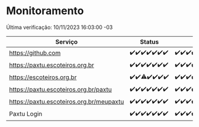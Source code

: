 # Monitoramento

Última verificação: 10/11/2023 16:03:00 -03

|Serviço|Status|Últimas 24h|
|---|---|---|
|https://github.com|<span title="2023-11-03: OK=23">✔️</span><span title="2023-11-04: OK=24">✔️</span><span title="2023-11-05: OK=24">✔️</span><span title="2023-11-06: OK=24">✔️</span><span title="2023-11-07: OK=24">✔️</span><span title="2023-11-08: OK=24">✔️</span><span title="2023-11-09: OK=19">✔️</span>|<span title="09/11/2023 16:03:00 -03 : 200">✔️</span><span title="09/11/2023 17:06:00 -03 : 200">✔️</span><span title="09/11/2023 18:04:00 -03 : 200">✔️</span><span title="09/11/2023 19:04:00 -03 : 200">✔️</span><span title="09/11/2023 20:06:00 -03 : 200">✔️</span><span title="09/11/2023 21:29:00 -03 : 200">✔️</span><span title="09/11/2023 22:42:00 -03 : 200">✔️</span><span title="09/11/2023 23:16:00 -03 : 200">✔️</span><span title="10/11/2023 00:06:00 -03 : 200">✔️</span><span title="10/11/2023 01:07:00 -03 : 200">✔️</span><span title="10/11/2023 02:05:00 -03 : 200">✔️</span><span title="10/11/2023 03:08:00 -03 : 200">✔️</span><span title="10/11/2023 04:04:00 -03 : 200">✔️</span><span title="10/11/2023 05:08:00 -03 : 200">✔️</span><span title="10/11/2023 06:06:00 -03 : 200">✔️</span><span title="10/11/2023 07:06:00 -03 : 200">✔️</span><span title="10/11/2023 08:03:00 -03 : 200">✔️</span><span title="10/11/2023 09:10:00 -03 : 200">✔️</span><span title="10/11/2023 10:08:00 -03 : 200">✔️</span><span title="10/11/2023 11:04:00 -03 : 200">✔️</span><span title="10/11/2023 12:06:00 -03 : 200">✔️</span><span title="10/11/2023 13:07:00 -03 : 200">✔️</span><span title="10/11/2023 14:04:00 -03 : 200">✔️</span><span title="10/11/2023 15:07:00 -03 : 200">✔️</span><span title="10/11/2023 16:03:00 -03 : 200">✔️</span>|
|https://paxtu.escoteiros.org.br|<span title="2023-11-03: OK=23">✔️</span><span title="2023-11-04: OK=24">✔️</span><span title="2023-11-05: OK=24">✔️</span><span title="2023-11-06: OK=24">✔️</span><span title="2023-11-07: OK=24">✔️</span><span title="2023-11-08: OK=24">✔️</span><span title="2023-11-09: OK=19">✔️</span>|<span title="09/11/2023 16:03:00 -03 : 200">✔️</span><span title="09/11/2023 17:06:00 -03 : 200">✔️</span><span title="09/11/2023 18:04:00 -03 : 200">✔️</span><span title="09/11/2023 19:04:00 -03 : 200">✔️</span><span title="09/11/2023 20:06:00 -03 : 200">✔️</span><span title="09/11/2023 21:29:00 -03 : 200">✔️</span><span title="09/11/2023 22:42:00 -03 : 200">✔️</span><span title="09/11/2023 23:16:00 -03 : 200">✔️</span><span title="10/11/2023 00:06:00 -03 : 200">✔️</span><span title="10/11/2023 01:07:00 -03 : 200">✔️</span><span title="10/11/2023 02:05:00 -03 : 200">✔️</span><span title="10/11/2023 03:08:00 -03 : 200">✔️</span><span title="10/11/2023 04:04:00 -03 : 200">✔️</span><span title="10/11/2023 05:08:00 -03 : 200">✔️</span><span title="10/11/2023 06:06:00 -03 : 200">✔️</span><span title="10/11/2023 07:06:00 -03 : 200">✔️</span><span title="10/11/2023 08:03:00 -03 : 200">✔️</span><span title="10/11/2023 09:10:00 -03 : 200">✔️</span><span title="10/11/2023 10:08:00 -03 : 200">✔️</span><span title="10/11/2023 11:04:00 -03 : 200">✔️</span><span title="10/11/2023 12:06:00 -03 : 200">✔️</span><span title="10/11/2023 13:07:00 -03 : 200">✔️</span><span title="10/11/2023 14:04:00 -03 : 200">✔️</span><span title="10/11/2023 15:07:00 -03 : 200">✔️</span><span title="10/11/2023 16:03:00 -03 : 200">✔️</span>|
|https://escoteiros.org.br|<span title="2023-11-03: OK=23">✔️</span><span title="2023-11-04: OK=24">✔️</span><span title="2023-11-05: OK=23, Falhas=1">⚠️</span><span title="2023-11-06: OK=24">✔️</span><span title="2023-11-07: OK=24">✔️</span><span title="2023-11-08: OK=24">✔️</span><span title="2023-11-09: OK=19">✔️</span>|<span title="09/11/2023 16:03:00 -03 : 200">✔️</span><span title="09/11/2023 17:06:00 -03 : 200">✔️</span><span title="09/11/2023 18:04:00 -03 : 200">✔️</span><span title="09/11/2023 19:04:00 -03 : 200">✔️</span><span title="09/11/2023 20:06:00 -03 : 200">✔️</span><span title="09/11/2023 21:29:00 -03 : 200">✔️</span><span title="09/11/2023 22:42:00 -03 : 200">✔️</span><span title="09/11/2023 23:16:00 -03 : 200">✔️</span><span title="10/11/2023 00:06:00 -03 : 200">✔️</span><span title="10/11/2023 01:07:00 -03 : 200">✔️</span><span title="10/11/2023 02:05:00 -03 : 200">✔️</span><span title="10/11/2023 03:08:00 -03 : 200">✔️</span><span title="10/11/2023 04:04:00 -03 : 200">✔️</span><span title="10/11/2023 05:08:00 -03 : 200">✔️</span><span title="10/11/2023 06:06:00 -03 : 200">✔️</span><span title="10/11/2023 07:06:00 -03 : 200">✔️</span><span title="10/11/2023 08:03:00 -03 : 200">✔️</span><span title="10/11/2023 09:10:00 -03 : 200">✔️</span><span title="10/11/2023 10:08:00 -03 : 200">✔️</span><span title="10/11/2023 11:04:00 -03 : 200">✔️</span><span title="10/11/2023 12:06:00 -03 : 200">✔️</span><span title="10/11/2023 13:07:00 -03 : 200">✔️</span><span title="10/11/2023 14:04:00 -03 : 200">✔️</span><span title="10/11/2023 15:07:00 -03 : 200">✔️</span><span title="10/11/2023 16:03:00 -03 : 200">✔️</span>|
|https://paxtu.escoteiros.org.br/paxtu|<span title="2023-11-03: OK=23">✔️</span><span title="2023-11-04: OK=24">✔️</span><span title="2023-11-05: OK=24">✔️</span><span title="2023-11-06: OK=24">✔️</span><span title="2023-11-07: OK=24">✔️</span><span title="2023-11-08: OK=24">✔️</span><span title="2023-11-09: OK=19">✔️</span>|<span title="09/11/2023 16:03:00 -03 : 200">✔️</span><span title="09/11/2023 17:06:00 -03 : 200">✔️</span><span title="09/11/2023 18:04:00 -03 : 200">✔️</span><span title="09/11/2023 19:04:00 -03 : 200">✔️</span><span title="09/11/2023 20:06:00 -03 : 200">✔️</span><span title="09/11/2023 21:29:00 -03 : 200">✔️</span><span title="09/11/2023 22:42:00 -03 : 200">✔️</span><span title="09/11/2023 23:16:00 -03 : 200">✔️</span><span title="10/11/2023 00:06:00 -03 : 200">✔️</span><span title="10/11/2023 01:07:00 -03 : 200">✔️</span><span title="10/11/2023 02:05:00 -03 : 200">✔️</span><span title="10/11/2023 03:08:00 -03 : 200">✔️</span><span title="10/11/2023 04:04:00 -03 : 200">✔️</span><span title="10/11/2023 05:08:00 -03 : 200">✔️</span><span title="10/11/2023 06:06:00 -03 : 200">✔️</span><span title="10/11/2023 07:06:00 -03 : 200">✔️</span><span title="10/11/2023 08:03:00 -03 : 200">✔️</span><span title="10/11/2023 09:10:00 -03 : 200">✔️</span><span title="10/11/2023 10:08:00 -03 : 200">✔️</span><span title="10/11/2023 11:04:00 -03 : 200">✔️</span><span title="10/11/2023 12:06:00 -03 : 200">✔️</span><span title="10/11/2023 13:07:00 -03 : 200">✔️</span><span title="10/11/2023 14:04:00 -03 : 200">✔️</span><span title="10/11/2023 15:07:00 -03 : 200">✔️</span><span title="10/11/2023 16:03:00 -03 : 200">✔️</span>|
|https://paxtu.escoteiros.org.br/meupaxtu|<span title="2023-11-03: OK=23">✔️</span><span title="2023-11-04: OK=24">✔️</span><span title="2023-11-05: OK=24">✔️</span><span title="2023-11-06: OK=24">✔️</span><span title="2023-11-07: OK=24">✔️</span><span title="2023-11-08: OK=24">✔️</span><span title="2023-11-09: OK=19">✔️</span>|<span title="09/11/2023 16:03:00 -03 : 200">✔️</span><span title="09/11/2023 17:06:00 -03 : 200">✔️</span><span title="09/11/2023 18:04:00 -03 : 200">✔️</span><span title="09/11/2023 19:04:00 -03 : 200">✔️</span><span title="09/11/2023 20:06:00 -03 : 200">✔️</span><span title="09/11/2023 21:29:00 -03 : 200">✔️</span><span title="09/11/2023 22:42:00 -03 : 200">✔️</span><span title="09/11/2023 23:16:00 -03 : 200">✔️</span><span title="10/11/2023 00:06:00 -03 : 200">✔️</span><span title="10/11/2023 01:07:00 -03 : 200">✔️</span><span title="10/11/2023 02:05:00 -03 : 200">✔️</span><span title="10/11/2023 03:08:00 -03 : 200">✔️</span><span title="10/11/2023 04:04:00 -03 : 200">✔️</span><span title="10/11/2023 05:08:00 -03 : 200">✔️</span><span title="10/11/2023 06:06:00 -03 : 200">✔️</span><span title="10/11/2023 07:06:00 -03 : 200">✔️</span><span title="10/11/2023 08:03:00 -03 : 200">✔️</span><span title="10/11/2023 09:10:00 -03 : 200">✔️</span><span title="10/11/2023 10:08:00 -03 : 200">✔️</span><span title="10/11/2023 11:04:00 -03 : 200">✔️</span><span title="10/11/2023 12:06:00 -03 : 200">✔️</span><span title="10/11/2023 13:07:00 -03 : 200">✔️</span><span title="10/11/2023 14:04:00 -03 : 200">✔️</span><span title="10/11/2023 15:07:00 -03 : 200">✔️</span><span title="10/11/2023 16:03:00 -03 : 200">✔️</span>|
|Paxtu Login|<span title="2023-11-03: OK=23">✔️</span><span title="2023-11-04: OK=24">✔️</span><span title="2023-11-05: OK=24">✔️</span><span title="2023-11-06: OK=24">✔️</span><span title="2023-11-07: OK=24">✔️</span><span title="2023-11-08: OK=24">✔️</span><span title="2023-11-09: OK=19">✔️</span>|<span title="09/11/2023 16:03:00 -03 : 200">✔️</span><span title="09/11/2023 17:06:00 -03 : 200">✔️</span><span title="09/11/2023 18:04:00 -03 : 200">✔️</span><span title="09/11/2023 19:04:00 -03 : 200">✔️</span><span title="09/11/2023 20:06:00 -03 : 200">✔️</span><span title="09/11/2023 21:29:00 -03 : 200">✔️</span><span title="09/11/2023 22:42:00 -03 : 200">✔️</span><span title="09/11/2023 23:16:00 -03 : 200">✔️</span><span title="10/11/2023 00:06:00 -03 : 200">✔️</span><span title="10/11/2023 01:07:00 -03 : 200">✔️</span><span title="10/11/2023 02:05:00 -03 : 200">✔️</span><span title="10/11/2023 03:08:00 -03 : 200">✔️</span><span title="10/11/2023 04:04:00 -03 : 200">✔️</span><span title="10/11/2023 05:08:00 -03 : 200">✔️</span><span title="10/11/2023 06:06:00 -03 : 200">✔️</span><span title="10/11/2023 07:06:00 -03 : 200">✔️</span><span title="10/11/2023 08:03:00 -03 : 200">✔️</span><span title="10/11/2023 09:10:00 -03 : 200">✔️</span><span title="10/11/2023 10:08:00 -03 : 200">✔️</span><span title="10/11/2023 11:04:00 -03 : 200">✔️</span><span title="10/11/2023 12:06:00 -03 : 200">✔️</span><span title="10/11/2023 13:07:00 -03 : 200">✔️</span><span title="10/11/2023 14:04:00 -03 : 200">✔️</span><span title="10/11/2023 15:07:00 -03 : 200">✔️</span><span title="10/11/2023 16:03:00 -03 : 200">✔️</span>|
